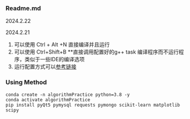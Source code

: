 ### Readme.md

2024.2.22

2024.2.21

1. 可以使用 Ctrl + Alt +N 直接编译并且运行
2. 可以使用 Ctrl+Shift+B **直接调用配置好的g++ task 编译程序而不运行程序，类似于一些IDE的编译选项
3. 运行配置方式可以[参考链接](https://zhuanlan.zhihu.com/p/80659895)

### Using Method

```
conda create -n algorithmPractice python=3.8 -y
conda activate algorithmPractice
pip install pyQt5 pymysql requests pymongo scikit-learn matplotlib scipy
```
